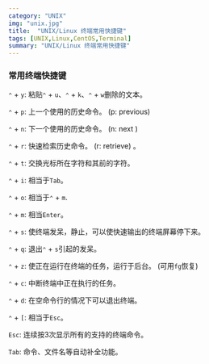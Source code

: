 ```yaml
---
category: "UNIX"
img: "unix.jpg"
title:  "UNIX/Linux 终端常用快捷键"
tags: [UNIX,Linux,CentOS,Terminal]
summary: "UNIX/Linux 终端常用快捷键"
---
```

### 常用终端快捷键

`⌃` + `y`: 粘贴`⌃` + `u`、`⌃` + `k`、`⌃` + `w`删除的文本。

`⌃` + `p`: 上一个使用的历史命令。 (p: previous)

`⌃` + `n`: 下一个使用的历史命令。 (n: next )

`⌃` + `r`: 快速检索历史命令。 (r: retrieve) 。

`⌃` + `t`: 交换光标所在字符和其前的字符。

`⌃` + `i`: 相当于`Tab`。

`⌃` + `o`: 相当于`⌃` + `m`.

`⌃` + `m`: 相当`Enter`。

`⌃` + `s`: 使终端发呆，静止，可以使快速输出的终端屏幕停下来。

`⌃` + `q`: 退出`⌃` + `s`引起的发呆。

`⌃` + `z`: 使正在运行在终端的任务，运行于后台。  (可用`fg`恢复)

`⌃` + `c`: 中断终端中正在执行的任务。

`⌃` + `d`: 在空命令行的情况下可以退出终端。

`⌃` + `[`: 相当于`Esc`。

`Esc`: 连续按3次显示所有的支持的终端命令。

`Tab`: 命令、文件名等自动补全功能。
